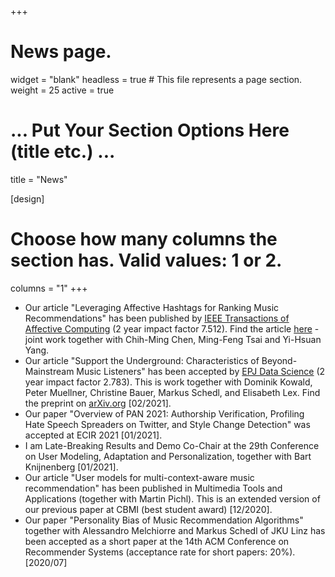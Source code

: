 +++
# News page.
widget = "blank"
headless = true  # This file represents a page section.
weight = 25 
active = true

# ... Put Your Section Options Here (title etc.) ...
title = "News"

[design]
  # Choose how many columns the section has. Valid values: 1 or 2.
  columns = "1"
+++
* Our article "Leveraging Affective Hashtags for Ranking Music Recommendations" has been published by [IEEE Transactions
  of Affective Computing](https://ieeexplore.ieee.org/xpl/RecentIssue.jsp?punumber=5165369) (2 year impact factor
7.512). Find the article [here](https://ieeexplore.ieee.org/xpl/RecentIssue.jsp?punumber=5165369) - joint work together
with Chih-Ming Chen, Ming-Feng Tsai and Yi-Hsuan Yang.
* Our article "Support the Underground: Characteristics of Beyond-Mainstream Music Listeners" has been accepted by [EPJ Data Science](https://epjdatascience.springeropen.com/) (2 year impact factor 2.783). This is work together with Dominik Kowald, Peter Muellner, Christine Bauer, Markus Schedl, and Elisabeth Lex. Find the preprint on [arXiv.org](https://arxiv.org/abs/2102.12188) [02/2021].
* Our paper "Overview of PAN 2021: Authorship Verification, Profiling Hate Speech Spreaders on Twitter, and Style Change
  Detection" was accepted at ECIR 2021 [01/2021].
* I am Late-Breaking Results and Demo Co-Chair at the 29th Conference on User Modeling, Adaptation and Personalization,
  together with Bart Knijnenberg [01/2021].
* Our article "User models for multi-context-aware music recommendation" has been published in Multimedia Tools and
  Applications (together with Martin Pichl). This is an extended version of our previous paper at CBMI
(best student award) [12/2020].
* Our paper "Personality Bias of Music Recommendation Algorithms" together with Alessandro Melchiorre and Markus Schedl of JKU Linz has been accepted as a short paper at the 14th ACM Conference on Recommender Systems (acceptance rate for short papers: 20%). [2020/07]
